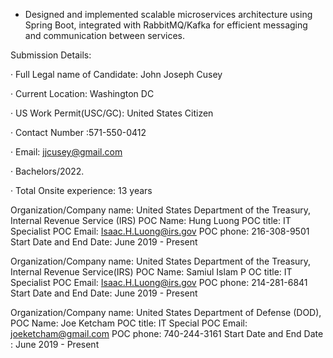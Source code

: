 
- Designed and implemented scalable microservices architecture using Spring Boot, integrated with RabbitMQ/Kafka for efficient messaging and communication between services.

Submission Details:

· Full Legal name of Candidate: John Joseph Cusey

· Current Location: Washington DC

· US Work Permit(USC/GC): United States Citizen 

· Contact Number :571-550-0412

· Email: jjcusey@gmail.com

· Bachelors/2022.

· Total Onsite experience: 13 years




Organization/Company name: United States Department of the Treasury, Internal Revenue Service (IRS) 
POC Name: Hung Luong
POC title: IT Specialist 
POC Email: Isaac.H.Luong@irs.gov
POC phone: 216-308-9501
Start Date and End Date: June 2019 - Present

Organization/Company name: United States Department of the Treasury, Internal Revenue Service(IRS) 
POC Name: Samiul Islam
P OC title: IT Specialist 
POC Email: Isaac.H.Luong@irs.gov
POC phone: 214-281-6841
Start Date and End Date: June 2019 - Present

Organization/Company name: United States Department of Defense (DOD), 
POC Name: Joe Ketcham
POC title: IT Special
POC Email: joeketcham@gmail.com
POC phone: 740-244-3161
Start Date and End Date : June 2019 - Present
